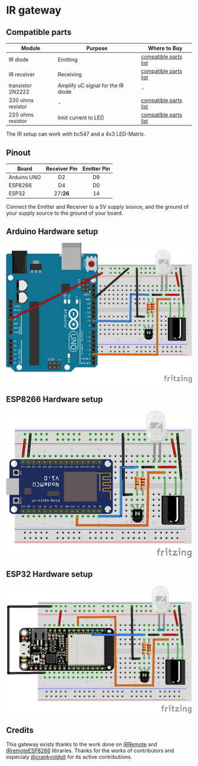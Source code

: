 # IR gateway
## Compatible parts
|Module|Purpose|Where to Buy|
|-|-|-|
|IR diode|Emitting|[compatible parts list](https://compatible.openmqttgateway.com/index.php/parts)|
|IR receiver|Receiving|[compatible parts list](https://compatible.openmqttgateway.com/index.php/parts)|
|transistor 2N2222|Amplify uC signal for the IR diode|-|
|330 ohms resistor|-|[compatible parts list](https://compatible.openmqttgateway.com/index.php/parts)|
|220 ohms resistor|limit current to LED|[compatible parts list](https://compatible.openmqttgateway.com/index.php/parts)|

The IR setup can work with bc547 and a 4x3 LED-Matrix.

## Pinout
|Board| Receiver Pin| Emitter Pin|
|-|:-:|:-:|
|Arduino UNO|D2|D9|
|ESP8266|D4|D0|
|ESP32|27/**26**|14|

Connect the Emitter and Receiver to a 5V supply source, and the ground of your supply source to the ground of your board.

## Arduino Hardware setup
![IR](../img/OpenMQTTgateway_Arduino_Addon_IR.png)

## ESP8266 Hardware setup
![IR](../img/OpenMQTTgateway_ESP8266_Addon_IR.png)

## ESP32 Hardware setup
![IR](../img/OpenMQTTgateway_ESP32_Addon_IR.png)

## Credits
This gateway exists thanks to the work done on [IRRemote](https://github.com/z3t0/Arduino-IRremote) and [IRremoteESP8266](https://github.com/crankyoldgit/IRremoteESP8266) libraries. Thanks for the works of contributors and especialy [@crankyoldgit](https://github.com/crankyoldgit) for its active contributions.
